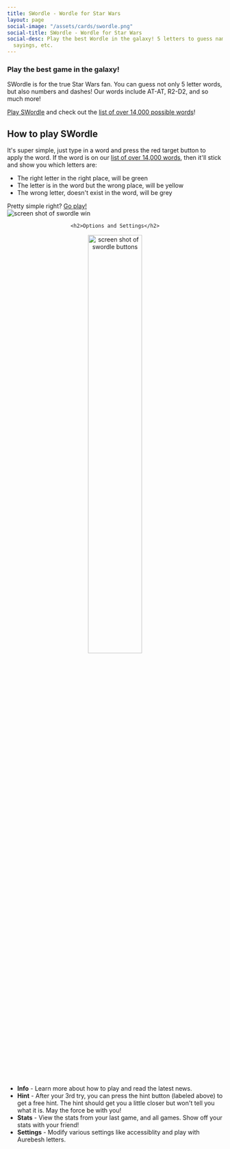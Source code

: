 ```yaml
---
title: SWordle - Wordle for Star Wars
layout: page
social-image: "/assets/cards/swordle.png"
social-title: SWordle - Wordle for Star Wars
social-desc: Play the best Wordle in the galaxy! 5 letters to guess names, planets,
  sayings, etc.
---
```


### Play the best game in the galaxy!

SWordle is for the true Star Wars fan. You can guess not only 5 letter words, but also numbers and dashes! Our words include AT-AT, R2-D2, and so much more!

<a href="https://wordle.starwars.guide" target="_blank">Play SWordle</a> and check out the <a href="{{ 'swordle-word-list' | absolute_url}}">list of over 14,000 possible words</a>!

## How to play SWordle
<div class="screenshot">
<div class="description">	It's super simple, just type in a word and press the red target button to apply the word. If the word is on our <a href="{{ 'swordle-word-list' | absolute_url}}">list of over 14,000 words</a>, then it'll stick and show you which letters are:
	<ul>
		<li>The right letter in the right place, will be green</li>
		<li>The letter is in the word but the wrong place, will be yellow</li>
		<li>The wrong letter, doesn't exist in the word, will be grey</li>
	</ul>
	Pretty simple right? <a href="https://wordle.starwars.guide" target="_blank">Go play!</a>
	</div>
<img src="{{ 'assets/swordle win.png' | relative_url }}"  alt="screen shot of swordle win" />
</div>


<div style="width: 100%; text-align: center">
	
	<h2>Options and Settings</h2>
	
<img src="{{ 'assets/swordle buttons.png' | relative_url }}"  alt="screen shot of swordle buttons" style="width: 50%" />
	
</div>
<br/>
<ul>
	<li><strong>Info</strong> - Learn more about how to play and read the latest news.</li>
	<li><strong>Hint</strong> -	After your 3rd try, you can press the hint button (labeled above) to get a free hint. The hint should get you a little closer but won't tell you what it is. May the force be with you!</li>
	<li><strong>Stats</strong> - View the stats from your last game, and all games. Show off your stats with your friend!</li>
	<li><strong>Settings</strong> - Modify various settings like accessiblity and play with Aurebesh letters. 
	</ul>

